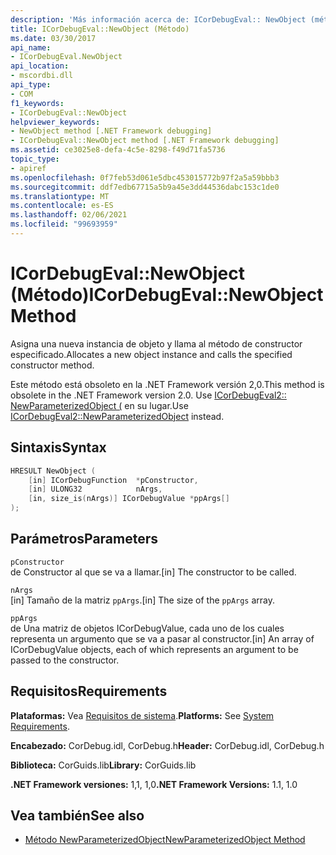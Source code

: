 ```yaml
---
description: 'Más información acerca de: ICorDebugEval:: NewObject (método)'
title: ICorDebugEval::NewObject (Método)
ms.date: 03/30/2017
api_name:
- ICorDebugEval.NewObject
api_location:
- mscordbi.dll
api_type:
- COM
f1_keywords:
- ICorDebugEval::NewObject
helpviewer_keywords:
- NewObject method [.NET Framework debugging]
- ICorDebugEval::NewObject method [.NET Framework debugging]
ms.assetid: ce3025e8-defa-4c5e-8298-f49d71fa5736
topic_type:
- apiref
ms.openlocfilehash: 0f7feb53d061e5dbc453015772b97f2a5a59bbb3
ms.sourcegitcommit: ddf7edb67715a5b9a45e3dd44536dabc153c1de0
ms.translationtype: MT
ms.contentlocale: es-ES
ms.lasthandoff: 02/06/2021
ms.locfileid: "99693959"
---
```

# <a name="icordebugevalnewobject-method"></a><span data-ttu-id="975e9-103">ICorDebugEval::NewObject (Método)</span><span class="sxs-lookup"><span data-stu-id="975e9-103">ICorDebugEval::NewObject Method</span></span>

<span data-ttu-id="975e9-104">Asigna una nueva instancia de objeto y llama al método de constructor especificado.</span><span class="sxs-lookup"><span data-stu-id="975e9-104">Allocates a new object instance and calls the specified constructor method.</span></span>  
  
 <span data-ttu-id="975e9-105">Este método está obsoleto en la .NET Framework versión 2,0.</span><span class="sxs-lookup"><span data-stu-id="975e9-105">This method is obsolete in the .NET Framework version 2.0.</span></span> <span data-ttu-id="975e9-106">Use [ICorDebugEval2:: NewParameterizedObject (](icordebugeval2-newparameterizedobject-method.md) en su lugar.</span><span class="sxs-lookup"><span data-stu-id="975e9-106">Use [ICorDebugEval2::NewParameterizedObject](icordebugeval2-newparameterizedobject-method.md) instead.</span></span>  
  
## <a name="syntax"></a><span data-ttu-id="975e9-107">Sintaxis</span><span class="sxs-lookup"><span data-stu-id="975e9-107">Syntax</span></span>  
  
```cpp  
HRESULT NewObject (  
    [in] ICorDebugFunction  *pConstructor,  
    [in] ULONG32            nArgs,  
    [in, size_is(nArgs)] ICorDebugValue *ppArgs[]  
);  
```  
  
## <a name="parameters"></a><span data-ttu-id="975e9-108">Parámetros</span><span class="sxs-lookup"><span data-stu-id="975e9-108">Parameters</span></span>  

 `pConstructor`  
 <span data-ttu-id="975e9-109">de Constructor al que se va a llamar.</span><span class="sxs-lookup"><span data-stu-id="975e9-109">[in] The constructor to be called.</span></span>  
  
 `nArgs`  
 <span data-ttu-id="975e9-110">[in] Tamaño de la matriz `ppArgs`.</span><span class="sxs-lookup"><span data-stu-id="975e9-110">[in] The size of the `ppArgs` array.</span></span>  
  
 `ppArgs`  
 <span data-ttu-id="975e9-111">de Una matriz de objetos ICorDebugValue, cada uno de los cuales representa un argumento que se va a pasar al constructor.</span><span class="sxs-lookup"><span data-stu-id="975e9-111">[in] An array of ICorDebugValue objects, each of which represents an argument to be passed to the constructor.</span></span>  
  
## <a name="requirements"></a><span data-ttu-id="975e9-112">Requisitos</span><span class="sxs-lookup"><span data-stu-id="975e9-112">Requirements</span></span>  

 <span data-ttu-id="975e9-113">**Plataformas:** Vea [Requisitos de sistema](../../get-started/system-requirements.md).</span><span class="sxs-lookup"><span data-stu-id="975e9-113">**Platforms:** See [System Requirements](../../get-started/system-requirements.md).</span></span>  
  
 <span data-ttu-id="975e9-114">**Encabezado:** CorDebug.idl, CorDebug.h</span><span class="sxs-lookup"><span data-stu-id="975e9-114">**Header:** CorDebug.idl, CorDebug.h</span></span>  
  
 <span data-ttu-id="975e9-115">**Biblioteca:** CorGuids.lib</span><span class="sxs-lookup"><span data-stu-id="975e9-115">**Library:** CorGuids.lib</span></span>  
  
 <span data-ttu-id="975e9-116">**.NET Framework versiones:** 1,1, 1,0</span><span class="sxs-lookup"><span data-stu-id="975e9-116">**.NET Framework Versions:** 1.1, 1.0</span></span>  
  
## <a name="see-also"></a><span data-ttu-id="975e9-117">Vea también</span><span class="sxs-lookup"><span data-stu-id="975e9-117">See also</span></span>

- [<span data-ttu-id="975e9-118">Método NewParameterizedObject</span><span class="sxs-lookup"><span data-stu-id="975e9-118">NewParameterizedObject Method</span></span>](icordebugeval2-newparameterizedobject-method.md)
